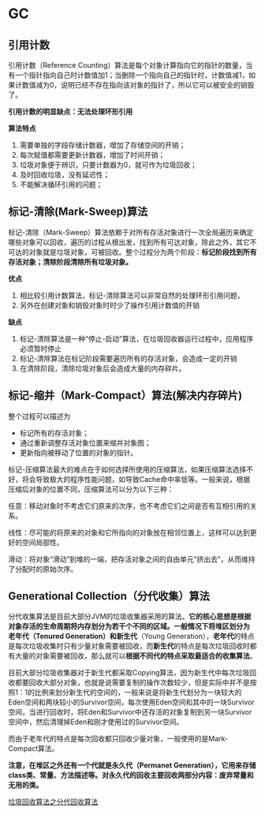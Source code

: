 # GC  

## 引用计数  

引用计数（Reference Counting）算法是每个对象计算指向它的指针的数量，当有一个指针指向自己时计数值加1；当删除一个指向自己的指针时，计数值减1，如果计数值减为0，说明已经不存在指向该对象的指针了，所以它可以被安全的销毁了。

**引用计数的明显缺点：无法处理环形引用**  

**算法特点**
1. 需要单独的字段存储计数器，增加了存储空间的开销；
2. 每次赋值都需要更新计数器，增加了时间开销；
3. 垃圾对象便于辨识，只要计数器为0，就可作为垃圾回收；
4. 及时回收垃圾，没有延迟性；
5. 不能解决循环引用的问题；

## 标记-清除(Mark-Sweep)算法  

标记-清除（Mark-Sweep）算法依赖于对所有存活对象进行一次全局遍历来确定哪些对象可以回收，遍历的过程从根出发，找到所有可达对象，除此之外，其它不可达的对象就是垃圾对象，可被回收。整个过程分为两个阶段：**标记阶段找到所有存活对象；清除阶段清除所有垃圾对象。**  

**优点**
1. 相比较引用计数算法，标记-清除算法可以非常自然的处理环形引用问题，
2. 另外在创建对象和销毁对象时时少了操作引用计数值的开销

**缺点**
1. 标记-清除算法是一种“停止-启动”算法，在垃圾回收器运行过程中，应用程序必须暂时停止
2. 标记-清除算法在标记阶段需要遍历所有的存活对象，会造成一定的开销
3. 在清除阶段，清除垃圾对象后会造成大量的内存碎片。


## 标记-缩并（Mark-Compact）算法(解决内存碎片)  

整个过程可以描述为 
* 标记所有的存活对象； 
* 通过重新调整存活对象位置来缩并对象图； 
* 更新指向被移动了位置的对象的指针。

标记-压缩算法最大的难点在于如何选择所使用的压缩算法，如果压缩算法选择不好，将会导致极大的程序性能问题，如导致Cache命中率低等。一般来说，根据压缩后对象的位置不同，压缩算法可以分为以下三种：

任意：移动对象时不考虑它们原来的次序，也不考虑它们之间是否有互相引用的关系。

线性：尽可能的将原来的对象和它所指向的对象放在相邻位置上，这样可以达到更好的空间局部性。

滑动：将对象“滑动”到堆的一端，把存活对象之间的自由单元“挤出去”，从而维持了分配时的原始次序。

## Generational Collection（分代收集）算法  

分代收集算法是目前大部分JVM的垃圾收集器采用的算法。**它的核心思想是根据对象存活的生命周期将内存划分为若干个不同的区域。**一般情况下将堆区划分为 **老年代**（Tenured Generation）和**新生代**（Young Generation），**老年代**的特点是每次垃圾收集时只有少量对象需要被回收，而**新生代**的特点是每次垃圾回收时都有大量的对象需要被回收，那么就可以**根据不同代的特点采取最适合的收集算法**。

目前大部分垃圾收集器对于新生代都采取Copying算法，因为新生代中每次垃圾回收都要回收大部分对象，也就是说需要复制的操作次数较少，但是实际中并不是按照1：1的比例来划分新生代的空间的，一般来说是将新生代划分为一块较大的Eden空间和两块较小的Survivor空间，每次使用Eden空间和其中的一块Survivor空间，当进行回收时，将Eden和Survivor中还存活的对象复制到另一块Survivor空间中，然后清理掉Eden和刚才使用过的Survivor空间。

而由于老年代的特点是每次回收都只回收少量对象，一般使用的是Mark-Compact算法。

**注意，在堆区之外还有一个代就是永久代（Permanet Generation），它用来存储class类、常量、方法描述等。对永久代的回收主要回收两部分内容：废弃常量和无用的类。**  


[垃圾回收算法之分代回收算法](https://blog.csdn.net/sinat_36246371/article/details/52998505)